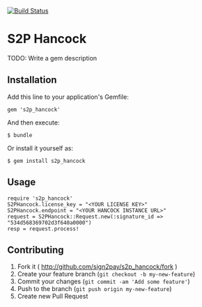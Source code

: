 [![Build Status](https://travis-ci.org/Sign2Pay/s2p_hancock.svg?branch=master)](https://travis-ci.org/Sign2Pay/s2p_hancock)

# S2P Hancock

TODO: Write a gem description

## Installation

Add this line to your application's Gemfile:

    gem 's2p_hancock'

And then execute:

    $ bundle

Or install it yourself as:

    $ gem install s2p_hancock

## Usage

    require 's2p_hancock'
    S2PHancock.license_key = "<YOUR LICENSE KEY>"
    S2PHancock.endpoint = "<YOUR HANCOCK INSTANCE URL>"
    request = S2PHancock::Request.new(:signature_id => "534d568369702d3f640a0000")
    resp = request.process!

## Contributing

1. Fork it ( http://github.com/sign2pay/s2p_hancock/fork )
2. Create your feature branch (`git checkout -b my-new-feature`)
3. Commit your changes (`git commit -am 'Add some feature'`)
4. Push to the branch (`git push origin my-new-feature`)
5. Create new Pull Request
